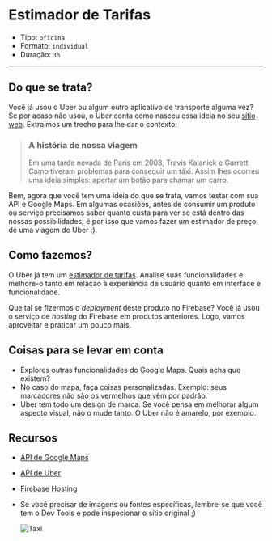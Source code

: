 # Estimador de Tarifas

- Tipo: `oficina`
- Formato: `individual`
- Duração: `3h`

***

## Do que se trata?

Você já usou o Uber ou algum outro aplicativo de transporte alguma vez? Se por acaso não usou, o Uber conta como nasceu essa ideia no seu [sítio web](https://www.uber.com/es-MX/our-story/). Extraímos um trecho para lhe dar o contexto:

> ### A história de nossa viagem
>
> Em uma tarde nevada de Paris em 2008, Travis Kalanick e Garrett Camp tiveram problemas para conseguir um táxi. Assim lhes ocorreu uma ideia simples: apertar um botão para chamar um carro.

Bem, agora que você tem uma ideia do que se trata, vamos testar com sua API e Google Maps. Em algumas ocasiões, antes de consumir um produto ou serviço precisamos saber quanto custa para ver se está dentro das nossas possibilidades; é por isso que vamos fazer um estimador de preço de uma viagem de Uber :).

## Como fazemos?

O Uber já tem um [estimador de tarifas](https://www.uber.com/es-MX/fare-estimate/). Analise suas funcionalidades e melhore-o tanto em relação à experiência de usuário quanto em interface e funcionalidade.

Que tal se fizermos o *deployment* deste produto no Firebase? Você já usou o serviço de *hosting* do Firebase em produtos anteriores. Logo, vamos aproveitar e praticar um pouco mais.

## Coisas para se levar em conta

- Explores outras funcionalidades do Google Maps. Quais acha que existem?
- No caso do mapa, faça coisas personalizadas. Exemplo: seus marcadores não são os vermelhos que vêm por padrão.
- Uber tem todo um design de marca. Se você pensa em melhorar algum aspecto visual, não o mude tanto. O Uber não é amarelo, por exemplo.

## Recursos

- [API de Google Maps](https://developers.google.com/maps/documentation/javascript/?hl=es-419)
- [API de Uber](https://developer.uber.com/)
- [Firebase Hosting](https://firebase.google.com/docs/hosting/?hl=es-419)
- Se você precisar de imagens ou fontes específicas, lembre-se que você tem o Dev Tools e pode inspecionar o sítio original ;)

  ![Taxi](https://media.giphy.com/media/l378ttOMPcsaKMXVC/giphy.gif)
